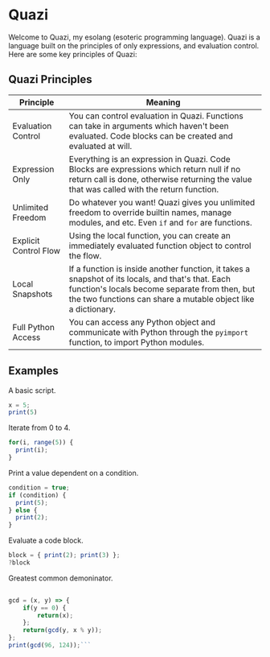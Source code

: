 # Quazi
Welcome to Quazi, my esolang (esoteric programming language). Quazi is a language built on the principles of only expressions, and evaluation control. Here are some key principles of Quazi:
## Quazi Principles
| Principle  | Meaning |
| ------------- | ------------- |
| Evaluation Control  | You can control evaluation in Quazi. Functions can take in arguments which haven't been evaluated. Code blocks can be created and evaluated at will.  |
| Expression Only | Everything is an expression in Quazi. Code Blocks are expressions which return null if no return call is done, otherwise returning the value that was called with the return function. |
| Unlimited Freedom | Do whatever you want! Quazi gives you unlimited freedom to override builtin names, manage modules, and etc. Even `if` and `for` are functions. |
| Explicit Control Flow | Using the local function, you can create an immediately evaluated function object to control the flow. |
| Local Snapshots | If a function is inside another function, it takes a snapshot of its locals, and that's that. Each function's locals become separate from then, but the two functions can share a mutable object like a dictionary. |
| Full Python Access | You can access any Python object and communicate with Python through the `pyimport` function, to import Python modules. |
## Examples
A basic script.
```js
x = 5;
print(5)
```
Iterate from 0 to 4.
```js
for(i, range(5)) {
  print(i);
}
```
Print a value dependent on a condition.
```js
condition = true;
if (condition) {
  print(5);
} else {
  print(2);
}
```
Evaluate a code block.
```js
block = { print(2); print(3) };
?block
```
Greatest common demoninator.
```js
  
gcd = (x, y) => {
    if(y == 0) {
        return(x);
    };
    return(gcd(y, x % y));
};
print(gcd(96, 124));```
